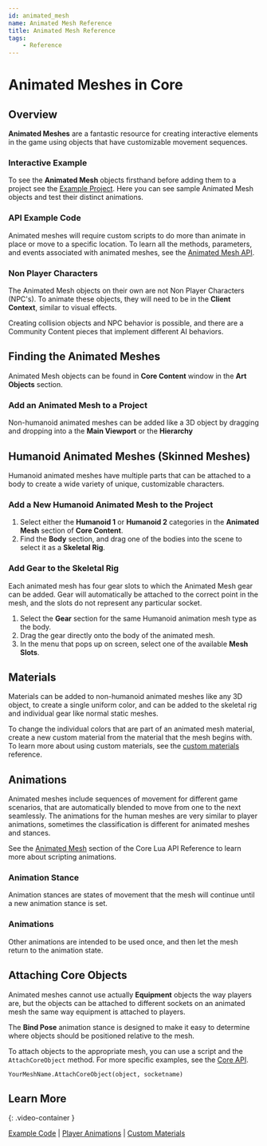 ```yaml
---
id: animated_mesh
name: Animated Mesh Reference
title: Animated Mesh Reference
tags:
    - Reference
---
```


# Animated Meshes in Core

## Overview

**Animated Meshes** are a fantastic resource for creating interactive elements in the game using objects that have customizable movement sequences.

### Interactive Example

To see the **Animated Mesh** objects firsthand before adding them to a project see the [Example Project](https://www.coregames.com/games/b31f83/animmeshpreviewer). Here you can see sample Animated Mesh objects and test their distinct animations.

### API Example Code

Animated meshes will require custom scripts to do more than animate in place or move to a specific location. To learn all the methods, parameters, and events associated with animated meshes, see the [Animated Mesh API](../api/animatedmesh.md).

### Non Player Characters

The Animated Mesh objects on their own are not Non Player Characters (NPC's). To animate these objects, they will need to be in the **Client Context**, similar to visual effects.

Creating collision objects and NPC behavior is possible, and there are a Community Content pieces that implement different AI behaviors.

## Finding the Animated Meshes

Animated Mesh objects can be found in **Core Content** window in the **Art Objects** section.

### Add an Animated Mesh to a Project

Non-humanoid animated meshes can be added like a 3D object by dragging and dropping into a the **Main Viewport** or the **Hierarchy**

## Humanoid Animated Meshes (Skinned Meshes)

Humanoid animated meshes have multiple parts that can be attached to a body to create a wide variety of unique, customizable characters.

### Add a New Humanoid Animated Mesh to the Project

1. Select either the **Humanoid 1** or **Humanoid 2** categories in the **Animated Mesh** section of **Core Content**.
2. Find the **Body** section, and drag one of the bodies into the scene to select it as a **Skeletal Rig**.

### Add Gear to the Skeletal Rig

Each animated mesh has four gear slots to which the Animated Mesh gear can be added. Gear will automatically be attached to the correct point in the mesh, and the slots do not represent any particular socket.

1. Select the **Gear** section for the same Humanoid animation mesh type as the body.
2. Drag the gear directly onto the body of the animated mesh.
3. In the menu that pops up on screen, select one of the available **Mesh Slots**.

## Materials

Materials can be added to non-humanoid animated meshes like any 3D object, to create a single uniform color, and can be added to the skeletal rig and individual gear like normal static meshes.

To change the individual colors that are part of an animated mesh material, create a new custom material from the material that the mesh begins with. To learn more about using custom materials, see the [custom materials](materials.md) reference.

## Animations

Animated meshes include sequences of movement for different game scenarios, that are automatically blended to move from one to the next seamlessly. The animations for the human meshes are very similar to player animations, sometimes the classification is different for animated meshes and stances.

See the [Animated Mesh](../api/animatedmesh.md) section of the Core Lua API Reference to learn more about scripting animations.

### Animation Stance

Animation stances are states of movement that the mesh will continue until a new animation stance is set.

### Animations

Other animations are intended to be used once, and then let the mesh return to the animation state.

## Attaching Core Objects

Animated meshes cannot use actually **Equipment** objects the way players are, but the objects can be attached to different sockets on an animated mesh the same way equipment is attached to players.

The **Bind Pose** animation stance is designed to make it easy to determine where objects should be positioned relative to the mesh.

To attach objects to the appropriate mesh, you can use a script and the `AttachCoreObject` method. For more specific examples, see the [Core API](../api/animatedmesh.md).

```YourMeshName.AttachCoreObject(object, socketname)```

## Learn More

<lite-youtube videoid="EF9E18eoHWY" playlabel="Creating Animated Meshes"></lite-youtube>
{: .video-container }

[Example Code](../api/animatedmesh.md) | [Player Animations](../api/animations.md) | [Custom Materials](materials.md)
